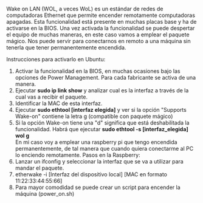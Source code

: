 Wake on LAN (WOL, a veces WoL) es un estándar de redes de computadoras Ethernet que permite encender remotamente computadoras apagadas.
Esta funcionalidad está presente en muchas placas base y ha de activarse en la BIOS.
Una vez activada la funcionalidad se puede despertar el equipo de muchas maneras, en este caso vamos a emplear el paquete mágico.
Nos puede servir para conectarnos en remoto a una máquina sin tenerla que tener permanentemente encendida.

Instrucciones para activarlo en Ubuntu:
1. Activar la funcionalidad en la BIOS, en muchas ocasiones bajo las opciones de Power Management. Para cada fabricante se activa de una manera.
2. Ejecutar **sudo ip link show** y analizar cual es la interfaz a través de la cual vas a recibir el paquete.
3. Identificar la MAC de esta interfaz.
4. Ejecutar **sudo ethtool [interfaz elegida]** y ver si la opción "Supports Wake-on" contiene la letra g (compatible con paquete mágico)
5. Si la opción Wake-on tiene una "d" significa que está deshabilitada la funcionalidad. Habrá que ejecutar **sudo ethtool -s [interfaz_elegida] wol g**  
En mi caso voy a emplear una raspberry pi que tengo encendida permanentemente, de tal manera que cuando quiera conectarme al PC lo enciendo remotamente.
Pasos en la Raspberry:
6. Lanzar un ifconfig y seleccionar la interfaz que se va a utilizar para mandar el paquete.
7. etherwake -i [Interfaz del dispositivo local] [MAC en formato 11:22:33:44:55:66]
8. Para mayor comodidad se puede crear un script para encender la máquina (power_on.sh)

